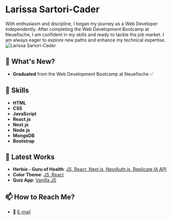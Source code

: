 # Larissa Sartori-Cader

With enthusiasm and discipline, I began my journey as a Web Developer independently. After completing the Web Development Bootcamp at Neuefische, I am confident in my skills and ready to tackle the job market. I am always eager to explore new paths and enhance my technical expertise.
![Larissa Sartori-Cader](https://github-readme-stats.vercel.app/api?username=Larissartoricader&hide=contribs,prs)

## 🚀 What's New?
- **Graduated** from the Web Development Bootcamp at Neuefische ✅

## 🧠 Skills
- **HTML**
- **CSS**
- **JavaScript**
- **React.js**
- **Next.js**
- **Node.js**
- **MongoDB**
- **Bootstrap**

## 📕 Latest Works
- **Herbie - Guru of Health**: [JS, React, Next.js, NextAuth.js, Replicate IA API](#)
- **Color Theme**: [JS, React](#)
- **Quiz App**: [Vanilla JS](#)

## 📫 How to Reach Me?
- 📧 [E-mail](mailto:your-email@example.com)
